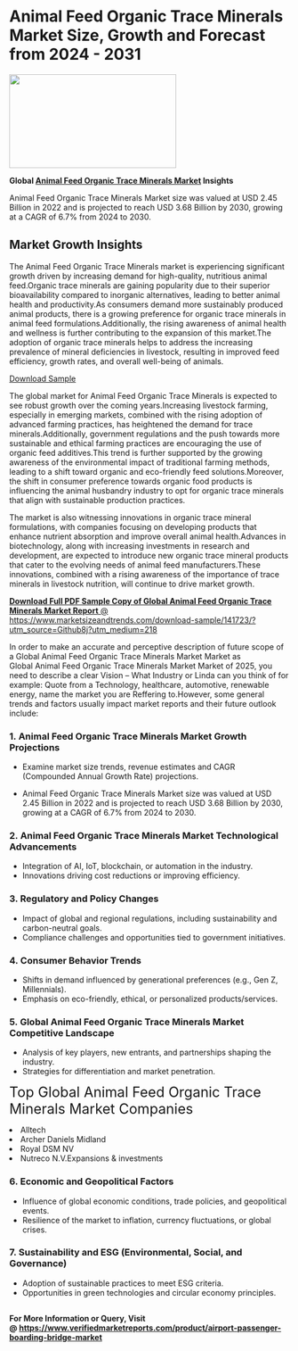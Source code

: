 <H1>Animal Feed Organic Trace Minerals Market Size, Growth and Forecast from 2024 - 2031</H1><img class="aligncenter size-medium wp-image-584254" src="https://thirdeyenews.in/wp-content/uploads/2024/09/Global-Market-Research-300x168.jpeg" alt="" width="300" height="168" /><p><strong>Global&nbsp;<a href="https://www.marketsizeandtrends.com/download-sample/141723/?utm_source=Github8j?utm_medium=218">Animal Feed Organic Trace Minerals Market</a> Insights</strong></p><p>Animal Feed Organic Trace Minerals Market size was valued at USD 2.45 Billion in 2022 and is projected to reach USD 3.68 Billion by 2030, growing at a CAGR of 6.7% from 2024 to 2030.</p><p><h2>Market Growth Insights</h2> <p>The Animal Feed Organic Trace Minerals market is experiencing significant growth driven by increasing demand for high-quality, nutritious animal feed.Organic trace minerals are gaining popularity due to their superior bioavailability compared to inorganic alternatives, leading to better animal health and productivity.As consumers demand more sustainably produced animal products, there is a growing preference for organic trace minerals in animal feed formulations.Additionally, the rising awareness of animal health and wellness is further contributing to the expansion of this market.The adoption of organic trace minerals helps to address the increasing prevalence of mineral deficiencies in livestock, resulting in improved feed efficiency, growth rates, and overall well-being of animals.</p> <p><a href="#">Download Sample</a></p> <p>The global market for Animal Feed Organic Trace Minerals is expected to see robust growth over the coming years.Increasing livestock farming, especially in emerging markets, combined with the rising adoption of advanced farming practices, has heightened the demand for trace minerals.Additionally, government regulations and the push towards more sustainable and ethical farming practices are encouraging the use of organic feed additives.This trend is further supported by the growing awareness of the environmental impact of traditional farming methods, leading to a shift toward organic and eco-friendly feed solutions.Moreover, the shift in consumer preference towards organic food products is influencing the animal husbandry industry to opt for organic trace minerals that align with sustainable production practices.<p>The market is also witnessing innovations in organic trace mineral formulations, with companies focusing on developing products that enhance nutrient absorption and improve overall animal health.Advances in biotechnology, along with increasing investments in research and development, are expected to introduce new organic trace mineral products that cater to the evolving needs of animal feed manufacturers.These innovations, combined with a rising awareness of the importance of trace minerals in livestock nutrition, will continue to drive market growth.</p> <p><a href="#"></p><p><span class=""><strong>Download Full PDF Sample Copy of Global Animal Feed Organic Trace Minerals Market Report</strong> @ <a href="https://www.marketsizeandtrends.com/download-sample/141723/?utm_source=Github8j?utm_medium=218" target="_blank">https://www.marketsizeandtrends.com/download-sample/141723/?utm_source=Github8j?utm_medium=218</a></span></p><p>In order to make an accurate and perceptive description of future scope of a Global&nbsp;Animal Feed Organic Trace Minerals Market Market as Global&nbsp;Animal Feed Organic Trace Minerals Market Market of 2025, you need to describe a clear Vision &ndash; What Industry or Linda can you think of for example: Quote from a Technology, healthcare, automotive, renewable energy, name the market you are Reffering to.However, some general trends and factors usually impact market reports and their future outlook include:</p><h3>1.&nbsp;<strong>Animal Feed Organic Trace Minerals Market Growth Projections</strong></h3><ul><li>Examine market size trends, revenue estimates and CAGR (Compounded Annual Growth Rate) projections.</li><li><p>Animal Feed Organic Trace Minerals Market size was valued at USD 2.45 Billion in 2022 and is projected to reach USD 3.68 Billion by 2030, growing at a CAGR of 6.7% from 2024 to 2030.</p></li></ul><h3>2.&nbsp;<strong>Animal Feed Organic Trace Minerals Market Technological Advancements</strong></h3><ul><li>Integration of AI, IoT, blockchain, or automation in the industry.</li><li>Innovations driving cost reductions or improving efficiency.</li></ul><h3>3.&nbsp;<strong>Regulatory and Policy Changes</strong></h3><ul><li>Impact of global and regional regulations, including sustainability and carbon-neutral goals.</li><li>Compliance challenges and opportunities tied to government initiatives.</li></ul><h3>4.&nbsp;<strong>Consumer Behavior Trends</strong></h3><ul><li>Shifts in demand influenced by generational preferences (e.g., Gen Z, Millennials).</li><li>Emphasis on eco-friendly, ethical, or personalized products/services.</li></ul><h3>5.&nbsp;<strong>Global Animal Feed Organic Trace Minerals Market Competitive Landscape</strong></h3><ul><li>Analysis of key players, new entrants, and partnerships shaping the industry.</li><li>Strategies for differentiation and market penetration.</li></ul><p data-pm-slice="1 1 []"><span style="color: inherit; font-family: inherit; font-size: 25px;">Top Global Animal Feed Organic Trace Minerals Market Companies</span></p><div class="" data-test-id=""><p><li>Alltech</li><li> Archer Daniels Midland</li><li> Royal DSM NV</li><li> Nutreco N.V.Expansions & investments</li></p></div><h3>6.&nbsp;<strong>Economic and Geopolitical Factors</strong></h3><ul><li>Influence of global economic conditions, trade policies, and geopolitical events.</li><li>Resilience of the market to inflation, currency fluctuations, or global crises.</li></ul><h3>7.&nbsp;<strong>Sustainability and ESG (Environmental, Social, and Governance)</strong></h3><ul><li>Adoption of sustainable practices to meet ESG criteria.</li><li>Opportunities in green technologies and circular economy principles.</li></ul><h2><strong style="font-size: 14px;">For More Information or Query, Visit @&nbsp;</strong><a style="background-color: #ffffff; font-size: 14px;" href="https://www.marketsizeandtrends.com/report/animal-feed-organic-trace-minerals-market/" target="_blank">https://www.verifiedmarketreports.com/product/airport-passenger-boarding-bridge-market</a></h2>